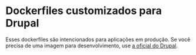 # Dockerfiles customizados para Drupal
Esses dockerfiles são intencionados para aplicações em produção. Se você precisa de uma imagem para 
desenvolvimento, use [a oficial do Drupal](https://hub.docker.com/_/drupal/).